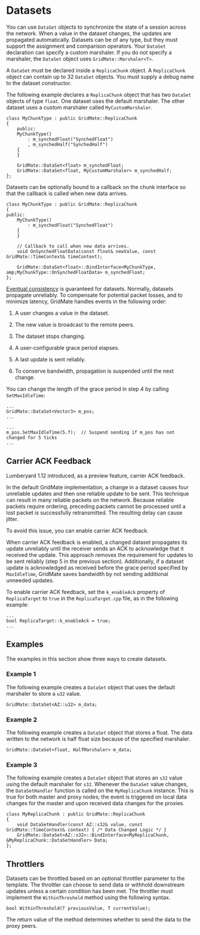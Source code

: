 # Datasets<a name="network-replicas-data-sets"></a>

You can use `DataSet` objects to synchronize the state of a session across the network\. When a value in the dataset changes, the updates are propagated automatically\. Datasets can be of any type, but they must support the assignment and comparison operators\. Your `DataSet` declaration can specify a custom marshaler\. If you do not specify a marshaler, the `DataSet` object uses `GridMate::Marshaler<T>`\.

A `DataSet` must be declared inside a `ReplicaChunk` object\. A `ReplicaChunk` object can contain up to 32 `DataSet` objects\. You must supply a debug name to the dataset constructor\.

The following example declares a `ReplicaChunk` object that has two `DataSet` objects of type `float`\. One dataset uses the default marshaler\. The other dataset uses a custom marshaler called `MyCustomMarshaler`\.

```
class MyChunkType : public GridMate::ReplicaChunk
{
    public:
    MyChunkType()
        : m_synchedFloat("SynchedFloat")
        , m_synchedHalf("SynchedHalf")
    {
    }
 
    GridMate::DataSet<float> m_synchedFloat;
    GridMate::DataSet<float, MyCustomMarshaler> m_synchedHalf;
};  
```

Datasets can be optionally bound to a callback on the chunk interface so that the callback is called when new data arrives\.

```
class MyChunkType : public GridMate::ReplicaChunk
{
public:
    MyChunkType()
        : m_synchedFloat("SynchedFloat")
    {
    }
 
    // Callback to call when new data arrives.
    void OnSynchedFloatData(const float& newValue, const GridMate::TimeContext& timeContext);
 
    GridMate::DataSet<float>::BindInterface<MyChunkType, amp;MyChunkType::OnSynchedFloatData> m_synchedFloat;
};
```

[Eventual consistency](https://docs.aws.amazon.com/general/latest/gr/glos-chap.html#eventualconsistency) is guaranteed for datasets\. Normally, datasets propagate unreliably\. To compensate for potential packet losses, and to minimize latency, GridMate handles events in the following order:

1. A user changes a value in the dataset\.

1. The new value is broadcast to the remote peers\.

1. The dataset stops changing\.

1. A user\-configurable grace period elapses\.

1. A last update is sent reliably\.

1. To conserve bandwidth, propagation is suspended until the next change\.

You can change the length of the grace period in step 4 by calling `SetMaxIdleTime`:

```
...
GridMate::DataSet<Vector3> m_pos;
...
 
...
m_pos.SetMaxIdleTime(5.f);  // Suspend sending if m_pos has not changed for 5 ticks
...
```

## Carrier ACK Feedback<a name="network-replicas-data-sets-carrier-ack-feedback"></a>

Lumberyard 1\.12 introduced, as a preview feature, carrier ACK feedback\. 

In the default GridMate implementation, a change in a dataset causes four unreliable updates and then one reliable update to be sent\. This technique can result in many reliable packets on the network\. Because reliable packets require ordering, preceding packets cannot be processed until a lost packet is successfully retransmitted\. The resulting delay can cause jitter\.

To avoid this issue, you can enable carrier ACK feedback\.

When carrier ACK feedback is enabled, a changed dataset propagates its update unreliably until the receiver sends an ACK to acknowledge that it received the update\. This approach removes the requirement for updates to be sent reliably \(step 5 in the previous section\)\. Additionally, if a dataset update is acknowledged as received before the grace period specified by `MaxIdleTime`, GridMate saves bandwidth by not sending additional unneeded updates\.

To enable carrier ACK feedback, set the `k_enableAck` property of `ReplicaTarget` to `true` in the `ReplicaTarget.cpp` file, as in the following example:

```
...
bool ReplicaTarget::k_enableAck = true;
...
```

## Examples<a name="network-replicas-data-sets-examples"></a>

The examples in this section show three ways to create datasets\.

### Example 1<a name="network-replicas-data-sets-example-1"></a>

The following example creates a `DataSet` object that uses the default marshaler to store a `u32` value\.

```
GridMate::DataSet<AZ::u32> m_data;
```

### Example 2<a name="network-replicas-data-sets-example-2"></a>

The following example creates a `DataSet` object that stores a float\. The data written to the network is half float size because of the specified marshaler\.

```
GridMate::DataSet<float, HalfMarshaler> m_data;
```

### Example 3<a name="network-replicas-data-sets-example-3"></a>

The following example creates a `DataSet` object that stores an `s32` value using the default marshaler for `s32`\. Whenever the `DataSet` value changes, the `DataSetHandler` function is called on the `MyReplicaChunk` instance\. This is true for both master and proxy nodes; the event is triggered on local data changes for the master and upon received data changes for the proxies\.

```
class MyReplicaChunk : public GridMate::ReplicaChunk
{
    void DataSetHandler(const AZ::s32& value, const GridMate::TimeContext& context) { /* Data Changed Logic */ }
    GridMate::DataSet<AZ::s32>::BindInterface<MyReplicaChunk, &MyReplicaChunk::DataSetHandler> Data;
};
```

## Throttlers<a name="throttlers"></a>

Datasets can be throttled based on an optional throttler parameter to the template\. The throttler can choose to send data or withhold downstream updates unless a certain condition has been met\. The throttler must implement the `WithinThreshold` method using the following syntax\.

```
bool WithinThreshold(T previousValue, T currentValue);
```

The return value of the method determines whether to send the data to the proxy peers\.